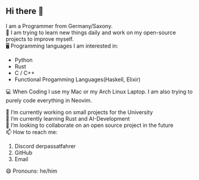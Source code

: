 ## Hi there 👋

I am a Programmer from Germany/Saxony. <br>
📅 I am trying to learn new things daily and work on my open-source projects to improve myself. <br>
🖥️ Programming languages I am interested in:
- Python
- Rust
- C / C++
- Functional Progamming Languages(Haskell, Elixir)

💻 When Coding I use my Mac or my Arch Linux Laptop. I am also trying to purely code everything in Neovim.

🔭 I’m currently working on small projects for the University <br>
🌱 I’m currently learning Rust and AI-Development <br>
👯 I’m looking to collaborate on an open source project in the future <br>
📫 How to reach me:
1. Discord derpassatfahrer
2. GitHub
3. Email

😄 Pronouns: he/him <br>
